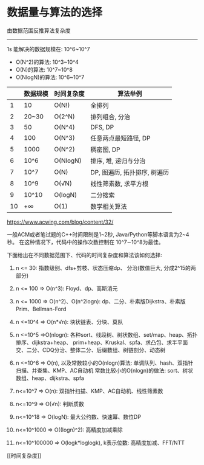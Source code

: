 # 数据量与算法的选择

由数据范围反推算法复杂度

---
1s 能解决的数据规模在: 10^6~10^7

- O(N^2)的算法:  10^3~10^4
- O(N)的算法:  10^7~10^8
- O(NlogN)的算法:  10^6~10^7

| |数据规模|时间复杂度|算法举例|
|--     |--      |--  |--|
|1|10|O(N!)| 全排列|
|2|20~30|O(2^N)| 排列组合, 分治|
|3|50|O(N^4)| DFS, DP|
|4|100|O(N^3)| 任意两点最短路径, DP|
|5|1000|O(N^2)| 稠密图, DP|
|6|10^6|O(NlogN)| 排序, 堆, 递归与分治|
|7|10^7|O(N)| DP, 图遍历, 拓扑排序, 树遍历|
|8|10^9|O(√N)| 线性筛素数, 求平方根|
|9|10^10|O(logN)| 二分搜索|
|10|+∞|O(1)| 数学相关算法|

https://www.acwing.com/blog/content/32/


一般ACM或者笔试题的C++时间限制是1~2秒, Java/Python等脚本语言为2~4秒。
在这种情况下，代码中的操作次数控制在 10^7∼10^8为最佳。

下面给出在不同数据范围下、代码的时间复杂度和算法该如何选择:

1.  n <= 30: 指数级别、dfs+剪枝、状态压缩dp、 分治(数值巨大, 分成2^15的两部分)

2.  n <= 100 => O(n^3): Floyd、dp、高斯消元

3.  n <= 1000 => O(n^2)、O(n^2logn): dp、二分、朴素版Dijkstra、朴素版Prim、Bellman-Ford

4.  n <=10^4 => O(n\*√n): 块状链表、分块、莫队

5.  n <=10^5 =>O(nlogn): 各种sort、线段树、树状数组、set/map、heap、拓扑排序、dijkstra+heap、 prim+heap、Kruskal、spfa、求凸包、求半平面交、二分、CDQ分治、整体二分、后缀数组、树链剖分、动态树

6.  n <=10^6 => O(n), 以及常数较小的O(nlogn)算法: 
   单调队列、hash、双指针扫描、并查集、KMP、AC自动机
   常数比较小的O(nlogn)的做法: sort、树状数组、heap、dijkstra、spfa 

7. n<=10^7 => O(n): 双指针扫描、KMP、AC自动机、线性筛素数

8.  n<=10^9 => O(√n): 判断质数

9.  n<=10^18 => O(logN): 最大公约数、快速幂、数位DP

10.  n<=10^1000 => O((logn)^2): 高精度加减乘除

11.  n<=10^100000 => O(logk\*loglogk), k表示位数: 高精度加减、FFT/NTT


[[时间复杂度]]

